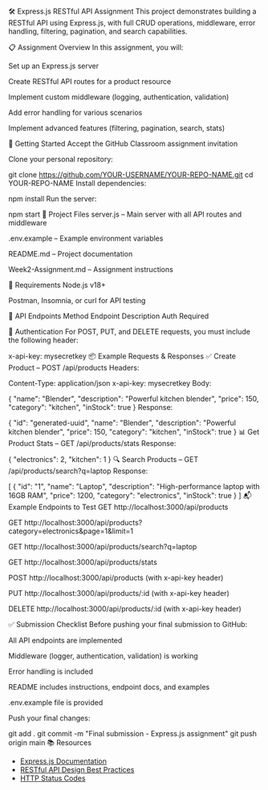 🛠️ Express.js RESTful API Assignment
This project demonstrates building a RESTful API using Express.js, with full CRUD operations, middleware, error handling, filtering, pagination, and search capabilities.

📋 Assignment Overview
In this assignment, you will:

Set up an Express.js server

Create RESTful API routes for a product resource

Implement custom middleware (logging, authentication, validation)

Add error handling for various scenarios

Implement advanced features (filtering, pagination, search, stats)

🚀 Getting Started
Accept the GitHub Classroom assignment invitation

Clone your personal repository:


git clone https://github.com/YOUR-USERNAME/YOUR-REPO-NAME.git
cd YOUR-REPO-NAME
Install dependencies:


npm install
Run the server:


npm start
📁 Project Files
server.js – Main server with all API routes and middleware

.env.example – Example environment variables

README.md – Project documentation

Week2-Assignment.md – Assignment instructions

🔧 Requirements
Node.js v18+

Postman, Insomnia, or curl for API testing

📌 API Endpoints
Method	Endpoint	Description	Auth Required


🔐 Authentication
For POST, PUT, and DELETE requests, you must include the following header:


x-api-key: mysecretkey
📦 Example Requests & Responses
✅ Create Product – POST /api/products
Headers:


Content-Type: application/json
x-api-key: mysecretkey
Body:


{
  "name": "Blender",
  "description": "Powerful kitchen blender",
  "price": 150,
  "category": "kitchen",
  "inStock": true
}
Response:


{
  "id": "generated-uuid",
  "name": "Blender",
  "description": "Powerful kitchen blender",
  "price": 150,
  "category": "kitchen",
  "inStock": true
}
📊 Get Product Stats – GET /api/products/stats
Response:


{
  "electronics": 2,
  "kitchen": 1
}
🔍 Search Products – GET /api/products/search?q=laptop
Response:


[
  {
    "id": "1",
    "name": "Laptop",
    "description": "High-performance laptop with 16GB RAM",
    "price": 1200,
    "category": "electronics",
    "inStock": true
  }
]
📬 Example Endpoints to Test
GET http://localhost:3000/api/products

GET http://localhost:3000/api/products?category=electronics&page=1&limit=1

GET http://localhost:3000/api/products/search?q=laptop

GET http://localhost:3000/api/products/stats

POST http://localhost:3000/api/products (with x-api-key header)

PUT http://localhost:3000/api/products/:id (with x-api-key header)

DELETE http://localhost:3000/api/products/:id (with x-api-key header)

✅ Submission Checklist
Before pushing your final submission to GitHub:

 All API endpoints are implemented

 Middleware (logger, authentication, validation) is working

 Error handling is included

 README includes instructions, endpoint docs, and examples

 .env.example file is provided

 Push your final changes:

git add .
git commit -m "Final submission - Express.js assignment"
git push origin main
📚 Resources

- [Express.js Documentation](https://expressjs.com/)
- [RESTful API Design Best Practices](https://restfulapi.net/)
- [HTTP Status Codes](https://developer.mozilla.org/en-US/docs/Web/HTTP/Status) 

